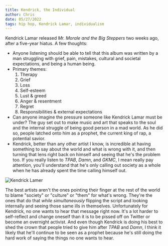 ```yaml
---
title: Kendrick, the Individual
author: Chris
date: 05/27/2022
tags: hip hop, Kendrick Lamar, individualism
---
```


Kendrick Lamar released *Mr. Morale and the Big Steppers* two weeks ago, after a five-year hiatus. A few thoughts:

- Anyone listening should be able to tell that this album was written by a man struggling with grief, pain,
  mistakes, cultural and societal expectations, and being a human being.
- Primary themes:
  1. Therapy
  2. Grief
  3. Loss
  4. Self-esteem
  5. Lust & greed
  6. Anger & resentment
  7. Regret
  8. Responsibilities & external expectations
- Can anyone imagine the pressure someone like Kendrick Lamar must be under? The guy set out to make music and art
  that speaks to the soul and the internal struggle of being good person in a mad world. As he did so, people latched 
  onto him as a prophet, the current king of rap, a potential savior.
- Kendrick, better than any other artist I know, is incredible at having something to say about the world and what is
  wrong with it, and then turning that lens right back on himself and seeing that he's the problem too. If you really
  listen to *TPAB*, *Damn*, and *GKMC*, I mean really pay attention, you'll understand that he's only calling out 
  society as a whole when he has already spent the time calling himself out.

![Kendrick Lamer](https://images.complex.com/complex/images/c_fill,dpr_auto,f_auto,q_auto,w_1400/fl_lossy,pg_1/fo5unuq8oobhdkxwja8b/kendrick-lamar-mr-morale-and-the-big-steppers?fimg-ssr)

The best artists aren't the ones pointing their finger at the rest of the world to blame "society" or "culture" or 
"them" for what's wrong. They're the ones that do that *while simultaneously* flipping the script and looking internally 
and seeing those same ills in themselves. Unfortunately for Kendrick, no one wants to hear that message right now. It's a lot harder
to self-reflect and change oneself than it is to be pissed off on Twitter or become an overnight activist. And even
though Kendrick is doing his best to shed the crown that people tried to give him after _TPAB_ and _Damn_, I think 
it likely that he'll continue to be seen as a prophet because he's still doing the hard work of saying the things no one 
wants to hear.
